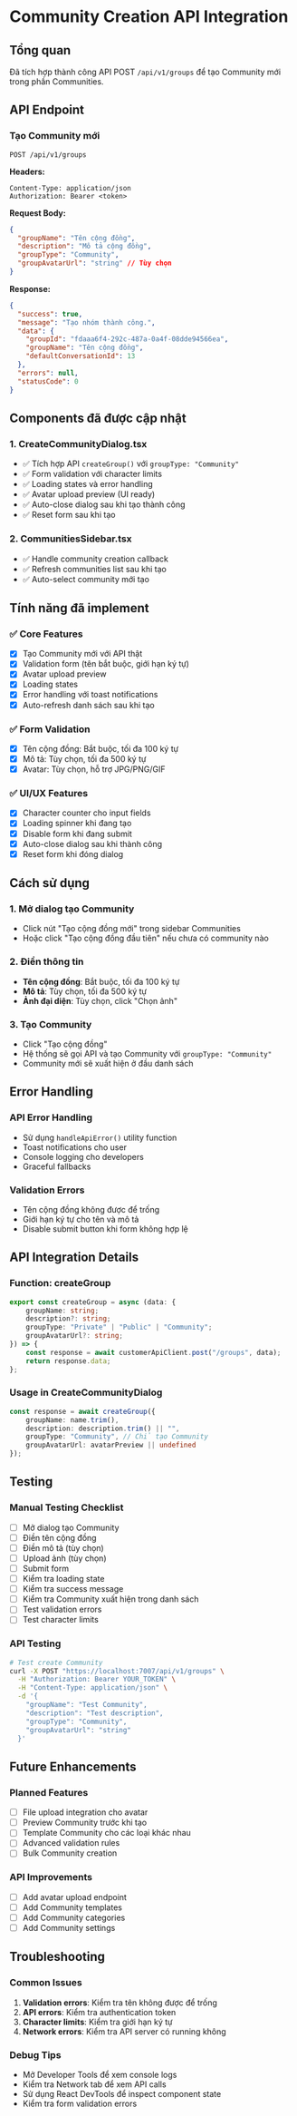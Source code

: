 # Community Creation API Integration

## Tổng quan

Đã tích hợp thành công API POST `/api/v1/groups` để tạo Community mới trong phần Communities.

## API Endpoint

### Tạo Community mới
```
POST /api/v1/groups
```

**Headers:**
```
Content-Type: application/json
Authorization: Bearer <token>
```

**Request Body:**
```json
{
  "groupName": "Tên cộng đồng",
  "description": "Mô tả cộng đồng",
  "groupType": "Community",
  "groupAvatarUrl": "string" // Tùy chọn
}
```

**Response:**
```json
{
  "success": true,
  "message": "Tạo nhóm thành công.",
  "data": {
    "groupId": "fdaaa6f4-292c-487a-0a4f-08dde94566ea",
    "groupName": "Tên cộng đồng",
    "defaultConversationId": 13
  },
  "errors": null,
  "statusCode": 0
}
```

## Components đã được cập nhật

### 1. CreateCommunityDialog.tsx
- ✅ Tích hợp API `createGroup()` với `groupType: "Community"`
- ✅ Form validation với character limits
- ✅ Loading states và error handling
- ✅ Avatar upload preview (UI ready)
- ✅ Auto-close dialog sau khi tạo thành công
- ✅ Reset form sau khi tạo

### 2. CommunitiesSidebar.tsx
- ✅ Handle community creation callback
- ✅ Refresh communities list sau khi tạo
- ✅ Auto-select community mới tạo

## Tính năng đã implement

### ✅ Core Features
- [x] Tạo Community mới với API thật
- [x] Validation form (tên bắt buộc, giới hạn ký tự)
- [x] Avatar upload preview
- [x] Loading states
- [x] Error handling với toast notifications
- [x] Auto-refresh danh sách sau khi tạo

### ✅ Form Validation
- [x] Tên cộng đồng: Bắt buộc, tối đa 100 ký tự
- [x] Mô tả: Tùy chọn, tối đa 500 ký tự
- [x] Avatar: Tùy chọn, hỗ trợ JPG/PNG/GIF

### ✅ UI/UX Features
- [x] Character counter cho input fields
- [x] Loading spinner khi đang tạo
- [x] Disable form khi đang submit
- [x] Auto-close dialog sau khi thành công
- [x] Reset form khi đóng dialog

## Cách sử dụng

### 1. Mở dialog tạo Community
- Click nút "Tạo cộng đồng mới" trong sidebar Communities
- Hoặc click "Tạo cộng đồng đầu tiên" nếu chưa có community nào

### 2. Điền thông tin
- **Tên cộng đồng**: Bắt buộc, tối đa 100 ký tự
- **Mô tả**: Tùy chọn, tối đa 500 ký tự
- **Ảnh đại diện**: Tùy chọn, click "Chọn ảnh"

### 3. Tạo Community
- Click "Tạo cộng đồng"
- Hệ thống sẽ gọi API và tạo Community với `groupType: "Community"`
- Community mới sẽ xuất hiện ở đầu danh sách

## Error Handling

### API Error Handling
- Sử dụng `handleApiError()` utility function
- Toast notifications cho user
- Console logging cho developers
- Graceful fallbacks

### Validation Errors
- Tên cộng đồng không được để trống
- Giới hạn ký tự cho tên và mô tả
- Disable submit button khi form không hợp lệ

## API Integration Details

### Function: createGroup
```typescript
export const createGroup = async (data: {
    groupName: string;
    description?: string;
    groupType: "Private" | "Public" | "Community";
    groupAvatarUrl?: string;
}) => {
    const response = await customerApiClient.post("/groups", data);
    return response.data;
};
```

### Usage in CreateCommunityDialog
```typescript
const response = await createGroup({
    groupName: name.trim(),
    description: description.trim() || "",
    groupType: "Community", // Chỉ tạo Community
    groupAvatarUrl: avatarPreview || undefined
});
```

## Testing

### Manual Testing Checklist
- [ ] Mở dialog tạo Community
- [ ] Điền tên cộng đồng
- [ ] Điền mô tả (tùy chọn)
- [ ] Upload ảnh (tùy chọn)
- [ ] Submit form
- [ ] Kiểm tra loading state
- [ ] Kiểm tra success message
- [ ] Kiểm tra Community xuất hiện trong danh sách
- [ ] Test validation errors
- [ ] Test character limits

### API Testing
```bash
# Test create Community
curl -X POST "https://localhost:7007/api/v1/groups" \
  -H "Authorization: Bearer YOUR_TOKEN" \
  -H "Content-Type: application/json" \
  -d '{
    "groupName": "Test Community",
    "description": "Test description",
    "groupType": "Community",
    "groupAvatarUrl": "string"
  }'
```

## Future Enhancements

### Planned Features
- [ ] File upload integration cho avatar
- [ ] Preview Community trước khi tạo
- [ ] Template Community cho các loại khác nhau
- [ ] Advanced validation rules
- [ ] Bulk Community creation

### API Improvements
- [ ] Add avatar upload endpoint
- [ ] Add Community templates
- [ ] Add Community categories
- [ ] Add Community settings

## Troubleshooting

### Common Issues
1. **Validation errors**: Kiểm tra tên không được để trống
2. **API errors**: Kiểm tra authentication token
3. **Character limits**: Kiểm tra giới hạn ký tự
4. **Network errors**: Kiểm tra API server có running không

### Debug Tips
- Mở Developer Tools để xem console logs
- Kiểm tra Network tab để xem API calls
- Sử dụng React DevTools để inspect component state
- Kiểm tra form validation errors
